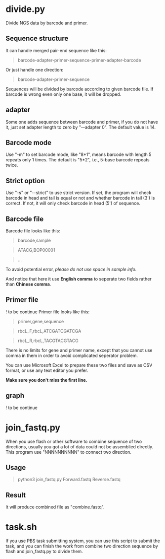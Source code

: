 # divide.py

Divide NGS data by barcode and primer.

## Sequence structure

It can handle merged pair-end sequence like this:

>barcode-adapter-primer-sequence-primer-adapter-barcode

Or just handle one direction:

>barcode-adapter-primer-sequence

Sequences will be divided by barcode according to given barcode file.
If barcode is wrong even only one base, it will be dropped.

## adapter

Some one adds sequence between barcode and primer, if you do not have it, just
set adapter length to zero by "--adapter 0". The default value is 14.

## Barcode mode

Use "-m" to set barcode mode, like "8\*1", means barcode with length 5 repeats
only 1 times. The default is "5\*2", i.e., 5-base barcode repeats twice.

## Strict option

Use "-s" or "--strict" to use strict version. If set, the program will check
barcode in head and tail is equal or not and whether barcode in tail (3') is
correct. If not, it will only check barcode in head (5') of sequence.

## Barcode file

Barcode file looks like this:

>    barcode,sample

>    ATACG,BOP00001

>    ...

To avoid potential error, _please do not use space in sample info_.

And notice that here it use **English comma** to seperate two  fields rather
than **Chinese comma**.

## Primer file
! to be continue
Primer file looks like this:

>    primer,gene,sequence

>    rbcL_F,rbcL,ATCGATCGATCGA

>    rbcL_R,rbcL,TACGTACGTACG

There is no limits for gene and primer name, except that you cannot use comma
in them in order to avoid complicated seperator problem.

You can use Microsoft Excel to prepare these two files and save as CSV format,
or use any text editor you prefer.

**Make sure you don't miss the first line.**

## graph
! to be continue

# join_fastq.py

When you use flash or other software to combine sequence of two directions,
usually you got a lot of data could not be assemblied directly. This program
use "NNNNNNNNNN" to connect two direction.

## Usage

> python3 join_fastq.py Forward.fastq Reverse.fastq

## Result

It will produce combined file as "combine.fastq". 

# task.sh

If you use PBS task submitting system, you can use this script to submit the
task, and you can finish the work from combine two direction sequence by flash and join_fastq.py to divide them.
